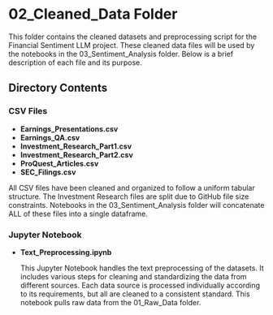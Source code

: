 # 02_Cleaned_Data Folder

This folder contains the cleaned datasets and preprocessing script for the Financial Sentiment LLM project. These cleaned data files will be used by the notebooks in the 03_Sentiment_Analysis folder. Below is a brief description of each file and its purpose.

## Directory Contents

### CSV Files
- **Earnings_Presentations.csv**
- **Earnings_QA.csv**
- **Investment_Research_Part1.csv**
- **Investment_Research_Part2.csv**
- **ProQuest_Articles.csv**
- **SEC_Filings.csv**

All CSV files have been cleaned and organized to follow a uniform tabular structure. The Investment Research files are split due to GitHub file size constraints. Notebooks in the 03_Sentiment_Analysis folder will concatenate ALL of these files into a single dataframe.

### Jupyter Notebook
- **Text_Preprocessing.ipynb**

  This Jupyter Notebook handles the text preprocessing of the datasets. It includes various steps for cleaning and standardizing the data from different sources. Each data source is processed individually according to its requirements, but all are cleaned to a consistent standard. This notebook pulls raw data from the 01_Raw_Data folder.